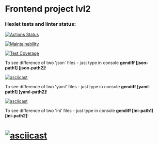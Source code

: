 
# Frontend project lvl2
### Hexlet tests and linter status:
[![Actions Status](https://github.com/Kob0/frontend-project-lvl2/workflows/hexlet-check/badge.svg)](https://github.com/Kob0/frontend-project-lvl2/actions)

[![Maintainability](https://api.codeclimate.com/v1/badges/2b18d18d92f206779782/maintainability)](https://codeclimate.com/github/Kob0/frontend-project-lvl2/maintainability)

[![Test Coverage](https://api.codeclimate.com/v1/badges/2b18d18d92f206779782/test_coverage)](https://codeclimate.com/github/Kob0/frontend-project-lvl2/test_coverage)

To see difference of two 'json' files - just type in console **gendiff  [json-path1] [json-path2]**!

[![asciicast](https://asciinema.org/a/l3qWwi0m6rJXiVZlAyMCVyg9R.svg)](https://asciinema.org/a/l3qWwi0m6rJXiVZlAyMCVyg9R)

To see difference of two 'yaml' files - just type in console **gendiff [yaml-path1] [yaml-path2]**!

[![asciicast](https://asciinema.org/a/lKTwBxG2F51JCObh4Uhm21Joh.svg)](https://asciinema.org/a/lKTwBxG2F51JCObh4Uhm21Joh)

To see difference of two 'ini' files - just type in console **gendiff [ini-path1] [ini-path2]**!

[![asciicast](https://asciinema.org/a/VFqSrugGebHMPQIJolhwTE5hM.svg)](https://asciinema.org/a/VFqSrugGebHMPQIJolhwTE5hM)
=======


